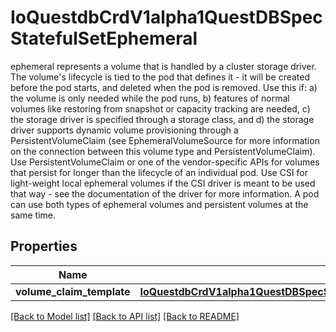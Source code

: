 # IoQuestdbCrdV1alpha1QuestDBSpecStatefulSetEphemeral

ephemeral represents a volume that is handled by a cluster storage driver. The volume's lifecycle is tied to the pod that defines it - it will be created before the pod starts, and deleted when the pod is removed.   Use this if: a) the volume is only needed while the pod runs, b) features of normal volumes like restoring from snapshot or capacity tracking are needed, c) the storage driver is specified through a storage class, and d) the storage driver supports dynamic volume provisioning through a PersistentVolumeClaim (see EphemeralVolumeSource for more information on the connection between this volume type and PersistentVolumeClaim).   Use PersistentVolumeClaim or one of the vendor-specific APIs for volumes that persist for longer than the lifecycle of an individual pod.   Use CSI for light-weight local ephemeral volumes if the CSI driver is meant to be used that way - see the documentation of the driver for more information.   A pod can use both types of ephemeral volumes and persistent volumes at the same time.
## Properties
Name | Type | Description | Notes
------------ | ------------- | ------------- | -------------
**volume_claim_template** | [**IoQuestdbCrdV1alpha1QuestDBSpecStatefulSetEphemeralVolumeClaimTemplate**](IoQuestdbCrdV1alpha1QuestDBSpecStatefulSetEphemeralVolumeClaimTemplate.md) |  | [optional] 

[[Back to Model list]](../README.md#documentation-for-models) [[Back to API list]](../README.md#documentation-for-api-endpoints) [[Back to README]](../README.md)


